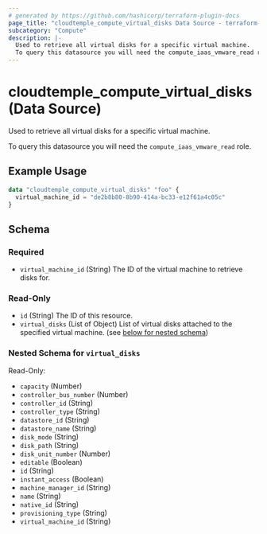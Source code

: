 ```yaml
---
# generated by https://github.com/hashicorp/terraform-plugin-docs
page_title: "cloudtemple_compute_virtual_disks Data Source - terraform-provider-cloudtemple"
subcategory: "Compute"
description: |-
  Used to retrieve all virtual disks for a specific virtual machine.
  To query this datasource you will need the compute_iaas_vmware_read role.
---
```


# cloudtemple_compute_virtual_disks (Data Source)

Used to retrieve all virtual disks for a specific virtual machine.

To query this datasource you will need the `compute_iaas_vmware_read` role.

## Example Usage

```terraform
data "cloudtemple_compute_virtual_disks" "foo" {
  virtual_machine_id = "de2b8b80-8b90-414a-bc33-e12f61a4c05c"
}
```

<!-- schema generated by tfplugindocs -->
## Schema

### Required

- `virtual_machine_id` (String) The ID of the virtual machine to retrieve disks for.

### Read-Only

- `id` (String) The ID of this resource.
- `virtual_disks` (List of Object) List of virtual disks attached to the specified virtual machine. (see [below for nested schema](#nestedatt--virtual_disks))

<a id="nestedatt--virtual_disks"></a>
### Nested Schema for `virtual_disks`

Read-Only:

- `capacity` (Number)
- `controller_bus_number` (Number)
- `controller_id` (String)
- `controller_type` (String)
- `datastore_id` (String)
- `datastore_name` (String)
- `disk_mode` (String)
- `disk_path` (String)
- `disk_unit_number` (Number)
- `editable` (Boolean)
- `id` (String)
- `instant_access` (Boolean)
- `machine_manager_id` (String)
- `name` (String)
- `native_id` (String)
- `provisioning_type` (String)
- `virtual_machine_id` (String)


